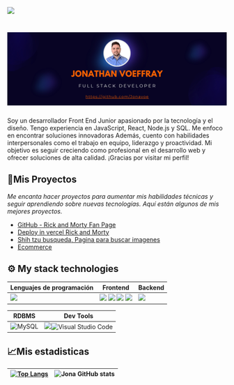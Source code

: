 <!-- ![](https://komarev.com/ghpvc/?username=areyouivan&color=blueviolet) -->
[![](https://hits.seeyoufarm.com/api/count/incr/badge.svg?url=https%3A%2F%2Fgithub.com%2FAreYouIvan&count_bg=%234A4B49&title_bg=%235E21A4&icon=&icon_color=%23E7E7E7&title=visits&edge_flat=false)](https://github.com/)
<!-- BANNER: "Hola soy Joathan" -->
# ![banner](https://raw.githubusercontent.com/Jonavoe/Jonavoe/main/banner.png)
<!-- DESCRIPTION -->
Soy un desarrollador Front End Junior apasionado por la tecnología y el diseño. Tengo experiencia en JavaScript, React, Node.js y SQL. Me enfoco en encontrar soluciones innovadoras Además, cuento con habilidades interpersonales como el trabajo en equipo, liderazgo y proactividad. Mi objetivo es seguir creciendo como profesional en el desarrollo web y ofrecer soluciones de alta calidad. ¡Gracias por visitar mi perfil!

## 🚀Mis Proyectos 

_Me encanta hacer proyectos para aumentar mis habilidades técnicas y seguir aprendiendo sobre nuevas tecnologías. Aquí están algunos de mis mejores proyectos._

-  [GitHub - Rick and Morty Fan Page](https://github.com/Jonavoe/Proyecto-rick-and-morty)
-  [Deploy in vercel Rick and Morty](https://rick-and-morty-jonavoe.vercel.app/)  
- [Shih tzu busqueda, Pagina para buscar imagenes](https://github.com/Jonavoe/buscashit)
- [Ecommerce](https://github.com/Jonavoe/ecommerce)

## ⚙ My stack technologies
|Lenguajes de programación|Frontend|Backend|
|---|---|---|
|<img src="https://img.shields.io/badge/JavaScript-323330?style=for-the-badge&logo=javascript&logoColor=F7DF1E"/>|<img src="https://img.shields.io/badge/HTML5-E34F26?style=for-the-badge&logo=html5&logoColor=white"/> <img src="https://img.shields.io/badge/React-20232A?style=for-the-badge&logo=react&logoColor=61DAFB" /> <img src="https://img.shields.io/badge/Sass-CC6699?style=for-the-badge&logo=sass&logoColor=white" /> <img src="https://img.shields.io/badge/CSS3-1572B6?style=for-the-badge&logo=css3&logoColor=white"/>|<img src="https://img.shields.io/badge/Node.js-339933?style=for-the-badge&logo=nodedotjs&logoColor=white" /> |

|RDBMS|Dev Tools|
|---|---|
![MySQL](https://img.shields.io/badge/mysql-%2300f.svg?style=for-the-badge&logo=mysql&logoColor=white)|<img src="https://img.shields.io/badge/GIT-E44C30?style=for-the-badge&logo=git&logoColor=white"/>![Visual Studio Code](https://img.shields.io/badge/Visual%20Studio%20Code-0078d7.svg?style=for-the-badge&logo=visual-studio-code&logoColor=white) 
## 📈Mis estadisticas
|[![Top Langs](https://github-readme-stats.vercel.app/api/top-langs/?username=Jonavoe&show_icons=true&theme=city_lights)](https://github.com/Jonavoe/github-readme-stats)|![Jona GitHub stats](https://github-readme-stats.vercel.app/api?username=Jonavoe&show_icons=true&theme=city_lights)|
|---|---|


<!---
Jonavoe/Jonavoe Es un repositorio ✨ especial ✨ porque su archivo README.md (este archivo) aparece en su perfil de GitHub. Puede hacer clic en el enlace "Preview" para echar un vistazo a sus cambios.
--->
